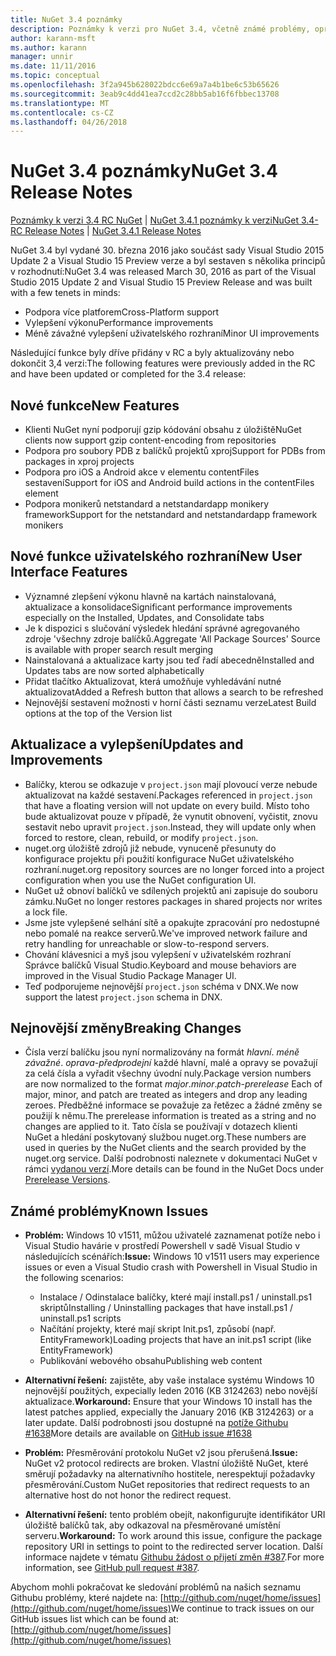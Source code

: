 ```yaml
---
title: NuGet 3.4 poznámky
description: Poznámky k verzi pro NuGet 3.4, včetně známé problémy, opravy chyb, přidaných funkcí a chcete.
author: karann-msft
ms.author: karann
manager: unnir
ms.date: 11/11/2016
ms.topic: conceptual
ms.openlocfilehash: 3f2a945b628022bdcc6e69a7a4b1be6c53b65626
ms.sourcegitcommit: 3eab9c4dd41ea7ccd2c28bb5ab16f6fbbec13708
ms.translationtype: MT
ms.contentlocale: cs-CZ
ms.lasthandoff: 04/26/2018
---
```

# <a name="nuget-34-release-notes"></a><span data-ttu-id="65463-103">NuGet 3.4 poznámky</span><span class="sxs-lookup"><span data-stu-id="65463-103">NuGet 3.4 Release Notes</span></span>

<span data-ttu-id="65463-104">[Poznámky k verzi 3.4 RC NuGet](../release-notes/nuget-3.4-RC.md) | [NuGet 3.4.1 poznámky k verzi](../release-notes/nuget-3.4.1.md)</span><span class="sxs-lookup"><span data-stu-id="65463-104">[NuGet 3.4-RC Release Notes](../release-notes/nuget-3.4-RC.md) | [NuGet 3.4.1 Release Notes](../release-notes/nuget-3.4.1.md)</span></span>

<span data-ttu-id="65463-105">NuGet 3.4 byl vydané 30. března 2016 jako součást sady Visual Studio 2015 Update 2 a Visual Studio 15 Preview verze a byl sestaven s několika principů v rozhodnutí:</span><span class="sxs-lookup"><span data-stu-id="65463-105">NuGet 3.4 was released March 30, 2016 as part of the Visual Studio 2015 Update 2 and Visual Studio 15 Preview Release and was built with a few tenets in minds:</span></span>

* <span data-ttu-id="65463-106">Podpora více platforem</span><span class="sxs-lookup"><span data-stu-id="65463-106">Cross-Platform support</span></span>
* <span data-ttu-id="65463-107">Vylepšení výkonu</span><span class="sxs-lookup"><span data-stu-id="65463-107">Performance improvements</span></span>
* <span data-ttu-id="65463-108">Méně závažné vylepšení uživatelského rozhraní</span><span class="sxs-lookup"><span data-stu-id="65463-108">Minor UI improvements</span></span>

<span data-ttu-id="65463-109">Následující funkce byly dříve přidány v RC a byly aktualizovány nebo dokončit 3,4 verzi:</span><span class="sxs-lookup"><span data-stu-id="65463-109">The following features were previously added in the RC and have been updated or completed for the 3.4 release:</span></span>

## <a name="new-features"></a><span data-ttu-id="65463-110">Nové funkce</span><span class="sxs-lookup"><span data-stu-id="65463-110">New Features</span></span>

* <span data-ttu-id="65463-111">Klienti NuGet nyní podporují gzip kódování obsahu z úložiště</span><span class="sxs-lookup"><span data-stu-id="65463-111">NuGet clients now support gzip content-encoding from repositories</span></span>
* <span data-ttu-id="65463-112">Podpora pro soubory PDB z balíčků projektů xproj</span><span class="sxs-lookup"><span data-stu-id="65463-112">Support for PDBs from packages in xproj projects</span></span>
* <span data-ttu-id="65463-113">Podpora pro iOS a Android akce v elementu contentFiles sestavení</span><span class="sxs-lookup"><span data-stu-id="65463-113">Support for iOS and Android build actions in the contentFiles element</span></span>
* <span data-ttu-id="65463-114">Podpora monikerů netstandard a netstandardapp monikery framework</span><span class="sxs-lookup"><span data-stu-id="65463-114">Support for the netstandard and netstandardapp framework monikers</span></span>

## <a name="new-user-interface-features"></a><span data-ttu-id="65463-115">Nové funkce uživatelského rozhraní</span><span class="sxs-lookup"><span data-stu-id="65463-115">New User Interface Features</span></span>

* <span data-ttu-id="65463-116">Významné zlepšení výkonu hlavně na kartách nainstalovaná, aktualizace a konsolidace</span><span class="sxs-lookup"><span data-stu-id="65463-116">Significant performance improvements especially on the Installed, Updates, and Consolidate tabs</span></span>
* <span data-ttu-id="65463-117">Je k dispozici s slučování výsledek hledání správné agregovaného zdroje 'všechny zdroje balíčků.</span><span class="sxs-lookup"><span data-stu-id="65463-117">Aggregate 'All Package Sources' Source is available with proper search result merging</span></span>
* <span data-ttu-id="65463-118">Nainstalovaná a aktualizace karty jsou teď řadí abecedně</span><span class="sxs-lookup"><span data-stu-id="65463-118">Installed and Updates tabs are now sorted alphabetically</span></span>
* <span data-ttu-id="65463-119">Přidat tlačítko Aktualizovat, která umožňuje vyhledávání nutné aktualizovat</span><span class="sxs-lookup"><span data-stu-id="65463-119">Added a Refresh button that allows a search to be refreshed</span></span>
* <span data-ttu-id="65463-120">Nejnovější sestavení možnosti v horní části seznamu verze</span><span class="sxs-lookup"><span data-stu-id="65463-120">Latest Build options at the top of the Version list</span></span>

## <a name="updates-and-improvements"></a><span data-ttu-id="65463-121">Aktualizace a vylepšení</span><span class="sxs-lookup"><span data-stu-id="65463-121">Updates and Improvements</span></span>

* <span data-ttu-id="65463-122">Balíčky, kterou se odkazuje v `project.json` mají plovoucí verze nebude aktualizovat na každé sestavení.</span><span class="sxs-lookup"><span data-stu-id="65463-122">Packages referenced in `project.json` that have a floating version will not update on every build.</span></span> <span data-ttu-id="65463-123">Místo toho bude aktualizovat pouze v případě, že vynutit obnovení, vyčistit, znovu sestavit nebo upravit `project.json`.</span><span class="sxs-lookup"><span data-stu-id="65463-123">Instead, they will update only when forced to restore, clean, rebuild, or modify `project.json`.</span></span>
* <span data-ttu-id="65463-124">nuget.org úložiště zdrojů již nebude, vynuceně přesunuty do konfigurace projektu při použití konfigurace NuGet uživatelského rozhraní.</span><span class="sxs-lookup"><span data-stu-id="65463-124">nuget.org repository sources are no longer forced into a project configuration when you use the NuGet configuration UI.</span></span>
* <span data-ttu-id="65463-125">NuGet už obnoví balíčků ve sdílených projektů ani zapisuje do souboru zámku.</span><span class="sxs-lookup"><span data-stu-id="65463-125">NuGet no longer restores packages in shared projects nor writes a lock file.</span></span>
* <span data-ttu-id="65463-126">Jsme jste vylepšené selhání sítě a opakujte zpracování pro nedostupné nebo pomalé na reakce serverů.</span><span class="sxs-lookup"><span data-stu-id="65463-126">We've improved network failure and retry handling for unreachable or slow-to-respond servers.</span></span>
* <span data-ttu-id="65463-127">Chování klávesnici a myš jsou vylepšení v uživatelském rozhraní Správce balíčků Visual Studio.</span><span class="sxs-lookup"><span data-stu-id="65463-127">Keyboard and mouse behaviors are improved in the Visual Studio Package Manager UI.</span></span>
* <span data-ttu-id="65463-128">Teď podporujeme nejnovější `project.json` schéma v DNX.</span><span class="sxs-lookup"><span data-stu-id="65463-128">We now support the latest `project.json` schema in DNX.</span></span>

## <a name="breaking-changes"></a><span data-ttu-id="65463-129">Nejnovější změny</span><span class="sxs-lookup"><span data-stu-id="65463-129">Breaking Changes</span></span>

* <span data-ttu-id="65463-130">Čísla verzí balíčku jsou nyní normalizovány na formát *hlavní*. *méně závažné*. *oprava*-*předprodejní* každé hlavní, malé a opravy se považují za celá čísla a vyřadit všechny úvodní nuly.</span><span class="sxs-lookup"><span data-stu-id="65463-130">Package version numbers are now normalized to the format *major*.*minor*.*patch*-*prerelease*   Each of major, minor, and patch are treated as integers and drop any leading zeroes.</span></span>  <span data-ttu-id="65463-131">Předběžné informace se považuje za řetězec a žádné změny se použijí k němu.</span><span class="sxs-lookup"><span data-stu-id="65463-131">The prerelease information is treated as a string and no changes are applied to it.</span></span> <span data-ttu-id="65463-132">Tato čísla se používají v dotazech klienti NuGet a hledání poskytovaný službou nuget.org.</span><span class="sxs-lookup"><span data-stu-id="65463-132">These numbers are used in queries by the NuGet clients and the search provided by the nuget.org service.</span></span>  <span data-ttu-id="65463-133">Další podrobnosti naleznete v dokumentaci NuGet v rámci [vydanou verzí](../create-packages/prerelease-packages.md).</span><span class="sxs-lookup"><span data-stu-id="65463-133">More details can be found in the NuGet Docs under [Prerelease Versions](../create-packages/prerelease-packages.md).</span></span>

## <a name="known-issues"></a><span data-ttu-id="65463-134">Známé problémy</span><span class="sxs-lookup"><span data-stu-id="65463-134">Known Issues</span></span>

* <span data-ttu-id="65463-135">**Problém:** Windows 10 v1511, můžou uživatelé zaznamenat potíže nebo i Visual Studio havárie v prostředí Powershell v sadě Visual Studio v následujících scénářích:</span><span class="sxs-lookup"><span data-stu-id="65463-135">**Issue:** Windows 10 v1511 users may experience issues or even a Visual Studio crash with Powershell in Visual Studio in the following scenarios:</span></span>
    * <span data-ttu-id="65463-136">Instalace / Odinstalace balíčky, které mají install.ps1 / uninstall.ps1 skriptů</span><span class="sxs-lookup"><span data-stu-id="65463-136">Installing / Uninstalling packages that have install.ps1 / uninstall.ps1 scripts</span></span>
    * <span data-ttu-id="65463-137">Načítání projekty, které mají skript Init.ps1, způsobí (např. EntityFramework)</span><span class="sxs-lookup"><span data-stu-id="65463-137">Loading projects that have an init.ps1 script (like EntityFramework)</span></span>
    * <span data-ttu-id="65463-138">Publikování webového obsahu</span><span class="sxs-lookup"><span data-stu-id="65463-138">Publishing web content</span></span>

* <span data-ttu-id="65463-139">**Alternativní řešení:** zajistěte, aby vaše instalace systému Windows 10 nejnovější použitých, expecially leden 2016 (KB 3124263) nebo novější aktualizace.</span><span class="sxs-lookup"><span data-stu-id="65463-139">**Workaround:** Ensure that your Windows 10 install has the latest patches applied, expecially the January 2016 (KB 3124263) or a later update.</span></span>  <span data-ttu-id="65463-140">Další podrobnosti jsou dostupné na [potíže Githubu #1638](http://github.com/nuget/home/issues/1638)</span><span class="sxs-lookup"><span data-stu-id="65463-140">More details are available on [GitHub issue #1638](http://github.com/nuget/home/issues/1638)</span></span>

* <span data-ttu-id="65463-141">**Problém:** Přesměrování protokolu NuGet v2 jsou přerušená.</span><span class="sxs-lookup"><span data-stu-id="65463-141">**Issue:** NuGet v2 protocol redirects are broken.</span></span>
<span data-ttu-id="65463-142">Vlastní úložiště NuGet, které směrují požadavky na alternativního hostitele, nerespektují požadavky přesměrování.</span><span class="sxs-lookup"><span data-stu-id="65463-142">Custom NuGet repositories that redirect requests to an alternative host do not honor the redirect request.</span></span>
* <span data-ttu-id="65463-143">**Alternativní řešení:** tento problém obejít, nakonfigurujte identifikátor URI úložiště balíčků tak, aby odkazoval na přesměrované umístění serveru.</span><span class="sxs-lookup"><span data-stu-id="65463-143">**Workaround:**  To work around this issue, configure the package repository URI in settings to point to the redirected server location.</span></span>
<span data-ttu-id="65463-144">Další informace najdete v tématu [Githubu žádost o přijetí změn #387](https://github.com/NuGet/NuGet.Client/pull/387).</span><span class="sxs-lookup"><span data-stu-id="65463-144">For more information, see [GitHub pull request #387](https://github.com/NuGet/NuGet.Client/pull/387).</span></span>

<span data-ttu-id="65463-145">Abychom mohli pokračovat ke sledování problémů na našich seznamu Githubu problémy, které najdete na: [http://github.com/nuget/home/issues](http://github.com/nuget/home/issues)</span><span class="sxs-lookup"><span data-stu-id="65463-145">We continue to track issues on our GitHub issues list which can be found at: [http://github.com/nuget/home/issues](http://github.com/nuget/home/issues)</span></span>